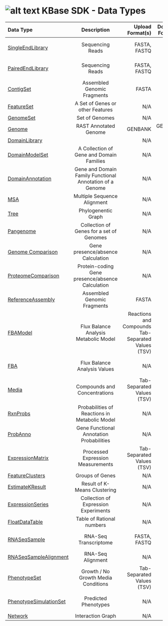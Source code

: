 # ![alt text](https://avatars2.githubusercontent.com/u/1263946?v=3&s=84 "KBase") KBase SDK - Data Types

| Data Type        | Description           | Upload Format(s) | Download Format(s) |
|:---------------- |:---------------------:|-----------------:|-------------------:|
| [SingleEndLibrary ](kb_sdk_data_types.md#single-end-library) | Sequencing Reads | FASTA, FASTQ | FASTA, FASTQ, JSON |
| [PairedEndLibrary](kb_sdk_data_types.md#paired-end-library) | Sequencing Reads | FASTA, FASTQ | FASTA, FASTQ, JSON |
| [ContigSet](kb_sdk_data_types.md#contig-set) | Assembled Genomic Fragments | FASTA | FASTA, JSON |
| [FeatureSet](kb_sdk_data_types.md#feature-set) | A Set of Genes or other Features | N/A | JSON |
| [GenomeSet](kb_sdk_data_types.md#genome-set) | Set of Genomes | N/A | JSON |
| [Genome](kb_sdk_data_types.md#genome) | RAST Annotated Genome | GENBANK | GENBANK, JSON |
| [DomainLibrary](kb_sdk_data_types.md#domain-library) |  | N/A | JSON |
| [DomainModelSet](kb_sdk_data_types.md#domain-model-set) | A Collection of Gene and Domain Families | N/A | JSON |
| [DomainAnnotation](kb_sdk_data_types.md#domain-annotation) | Gene and Domain Family Functional Annotation of a Genome | N/A | JSON |
| [MSA](kb_sdk_data_types.md#msa) | Multiple Sequence Alignment | N/A | JSON |
| [Tree](kb_sdk_data_types.md#tree) | Phylogenentic Graph | N/A | JSON |
| [Pangenome](kb_sdk_data_types.md#pangenome) | Collection of Genes for a set of Genomes | N/A | TSV, EXCEL, JSON |
| [Genome Comparison](kb_sdk_data_types.md#genome-comparison) | Gene presence/absence Calculation | N/A | JSON |
| [ProteomeComparison](kb_sdk_data_types.md#proteome-comparison) | Protein-coding Gene presence/absence Calculation | N/A | JSON |
| [ReferenceAssembly](kb_sdk_data_types.md#reference-assembly) | Assembled Genomic Fragments | FASTA | JSON |
| [FBAModel](kb_sdk_data_types.md#fba-model) | Flux Balance Analysis Metabolic Model | Reactions and Compounds Tab-Separated Values (TSV) | SBML, TSV, EXCEL, JSON |
| [FBA](kb_sdk_data_types.md#fba) | Flux Balance Analysis Values | N/A | TSV, EXCEL, JSON|
| [Media](kb_sdk_data_types.md#media) | Compounds and Concentrations | Tab-Separated Values (TSV) | TSV, EXCEL, JSON |
| [RxnProbs](kb_sdk_data_types.md#rxn-probs) | Probabilities of Reactions in Metabolic Model | N/A | JSON |
| [ProbAnno](kb_sdk_data_types.md#prob-anno) | Gene Functional Annotation Probabilities | N/A | JSON |
| [ExpressionMatrix](kb_sdk_data_types.md#expression-matrix) | Processed Expression Measurements | Tab-Separated Values (TSV) | JSON |
| [FeatureClusters](kb_sdk_data_types.md#feature-clusters) | Groups of Genes | N/A | JSON |
| [EstimateKResult](kb_sdk_data_types.md#estimate-k-result) | Result of K-Means Clustering | N/A | JSON |
| [ExpressionSeries](kb_sdk_data_types.md#expression-series) | Collection of Expression Experiments | N/A | JSON |
| [FloatDataTable](kb_sdk_data_types.md#float-data-table) | Table of Rational numbers | N/A | JSON |
| [RNASeqSample](kb_sdk_data_types.md#rna-seq-sample) | RNA-Seq Transcriptome | FASTA, FASTQ | FASTA, FASTQ, JSON  |
| [RNASeqSampleAlignment](kb_sdk_data_types.md#rna-seq-sample-alignment)| RNA-Seq Alignment | N/A | JSON |
| [PhenotypeSet](kb_sdk_data_types.md#phenotype-set) | Growth / No Growth Media Conditions | Tab-Separated Values (TSV) | JSON |
| [PhenotypeSimulationSet](kb_sdk_data_types.md#phenotype-simulation-set) | Predicted Phenotypes | N/A | TSV, EXCEL, JSON |
| [Network](kb_sdk_data_types.md#network) | Interaction Graph | N/A | JSON |
